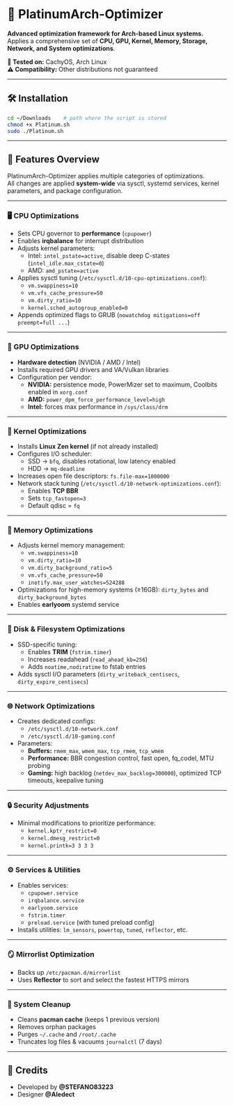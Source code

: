 # 🚀 PlatinumArch-Optimizer

**Advanced optimization framework for Arch-based Linux systems.**  
Applies a comprehensive set of **CPU, GPU, Kernel, Memory, Storage, Network, and System optimizations**.  

**🧪 Tested on:** CachyOS, Arch Linux  
**⚠️ Compatibility:** Other distributions not guaranteed  

---

## 🛠 Installation

```bash
cd ~/Downloads    # path where the script is stored
chmod +x Platinum.sh
sudo ./Platinum.sh
```

---

## 🔧 Features Overview

PlatinumArch-Optimizer applies multiple categories of optimizations.  
All changes are applied **system-wide** via sysctl, systemd services, kernel parameters, and package configuration.

---

### 🖥 CPU Optimizations
- Sets CPU governor to **performance** (`cpupower`)  
- Enables **irqbalance** for interrupt distribution  
- Adjusts kernel parameters:  
  - Intel: `intel_pstate=active`, disable deep C-states (`intel_idle.max_cstate=0`)  
  - AMD: `amd_pstate=active`  
- Applies sysctl tuning (`/etc/sysctl.d/10-cpu-optimizations.conf`):  
  - `vm.swappiness=10`  
  - `vm.vfs_cache_pressure=50`  
  - `vm.dirty_ratio=10`  
  - `kernel.sched_autogroup_enabled=0`  
- Appends optimized flags to GRUB (`nowatchdog mitigations=off preempt=full ...`)  

---

### 🎨 GPU Optimizations
- **Hardware detection** (NVIDIA / AMD / Intel)  
- Installs required GPU drivers and VA/Vulkan libraries  
- Configuration per vendor:  
  - **NVIDIA:** persistence mode, PowerMizer set to maximum, Coolbits enabled in `xorg.conf`  
  - **AMD:** `power_dpm_force_performance_level=high`  
  - **Intel:** forces max performance in `/sys/class/drm`  

---

### 🐧 Kernel Optimizations
- Installs **Linux Zen kernel** (if not already installed)  
- Configures I/O scheduler:  
  - SSD → `bfq`, disables rotational, low latency enabled  
  - HDD → `mq-deadline`  
- Increases open file descriptors: `fs.file-max=1000000`  
- Network stack tuning (`/etc/sysctl.d/10-network-optimizations.conf`):  
  - Enables **TCP BBR**  
  - Sets `tcp_fastopen=3`  
  - Default qdisc = `fq`  

---

### 🧠 Memory Optimizations
- Adjusts kernel memory management:  
  - `vm.swappiness=10`  
  - `vm.dirty_ratio=10`  
  - `vm.dirty_background_ratio=5`  
  - `vm.vfs_cache_pressure=50`  
  - `inotify.max_user_watches=524288`  
- Optimizations for high-memory systems (≥16GB): `dirty_bytes` and `dirty_background_bytes`  
- Enables **earlyoom** systemd service  

---

### 💾 Disk & Filesystem Optimizations
- SSD-specific tuning:  
  - Enables **TRIM** (`fstrim.timer`)  
  - Increases readahead (`read_ahead_kb=256`)  
  - Adds `noatime,nodiratime` to fstab entries  
- Adds sysctl I/O parameters (`dirty_writeback_centisecs`, `dirty_expire_centisecs`)  

---

### 🌐 Network Optimizations
- Creates dedicated configs:  
  - `/etc/sysctl.d/10-network.conf`  
  - `/etc/sysctl.d/10-gaming.conf`  
- Parameters:  
  - **Buffers:** `rmem_max`, `wmem_max`, `tcp_rmem`, `tcp_wmem`  
  - **Performance:** BBR congestion control, fast open, fq_codel, MTU probing  
  - **Gaming:** high backlog (`netdev_max_backlog=300000`), optimized TCP timeouts, keepalive tuning  

---

### 🔒 Security Adjustments
- Minimal modifications to prioritize performance:  
  - `kernel.kptr_restrict=0`  
  - `kernel.dmesg_restrict=0`  
  - `kernel.printk=3 3 3 3`  

---

### ⚙️ Services & Utilities
- Enables services:  
  - `cpupower.service`  
  - `irqbalance.service`  
  - `earlyoom.service`  
  - `fstrim.timer`  
  - `preload.service` (with tuned preload config)  
- Installs utilities: `lm_sensors`, `powertop`, `tuned`, `reflector`, etc.  

---

### 🪞 Mirrorlist Optimization
- Backs up `/etc/pacman.d/mirrorlist`  
- Uses **Reflector** to sort and select the fastest HTTPS mirrors  

---

### 🧹 System Cleanup
- Cleans **pacman cache** (keeps 1 previous version)  
- Removes orphan packages  
- Purges `~/.cache` and `/root/.cache`  
- Truncates log files & vacuums `journalctl` (7 days)  

---

## 👑 Credits
- Developed by **@STEFANO83223**  
- Designer **@Aledect**  
